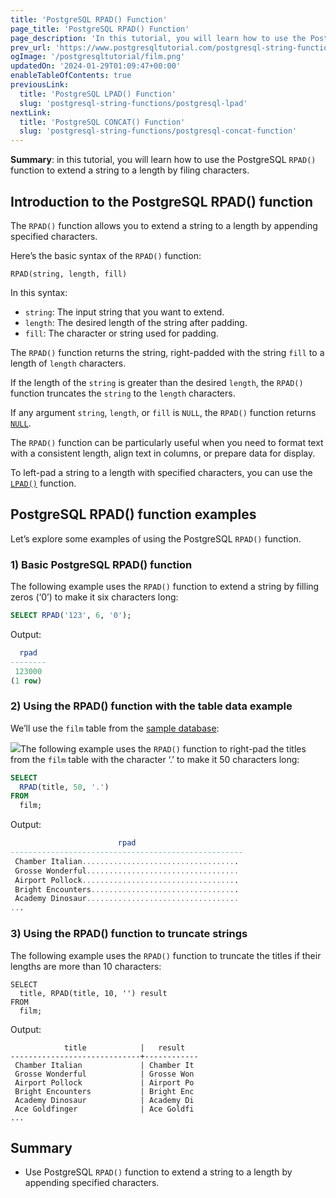 ```yaml
---
title: 'PostgreSQL RPAD() Function'
page_title: 'PostgreSQL RPAD() Function'
page_description: 'In this tutorial, you will learn how to use the PostgreSQL RPAD() function to extend a string to a length by filing characters.'
prev_url: 'https://www.postgresqltutorial.com/postgresql-string-functions/postgresql-rpad/'
ogImage: '/postgresqltutorial/film.png'
updatedOn: '2024-01-29T01:09:47+00:00'
enableTableOfContents: true
previousLink:
  title: 'PostgreSQL LPAD() Function'
  slug: 'postgresql-string-functions/postgresql-lpad'
nextLink:
  title: 'PostgreSQL CONCAT() Function'
  slug: 'postgresql-string-functions/postgresql-concat-function'
---
```


**Summary**: in this tutorial, you will learn how to use the PostgreSQL `RPAD()` function to extend a string to a length by filing characters.

## Introduction to the PostgreSQL RPAD() function

The `RPAD()` function allows you to extend a string to a length by appending specified characters.

Here’s the basic syntax of the `RPAD()` function:

```sqlsql
RPAD(string, length, fill)
```

In this syntax:

- `string`: The input string that you want to extend.
- `length`: The desired length of the string after padding.
- `fill`: The character or string used for padding.

The `RPAD()` function returns the string, right\-padded with the string `fill` to a length of `length` characters.

If the length of the `string` is greater than the desired `length`, the `RPAD()` function truncates the `string` to the `length` characters.

If any argument `string`, `length`, or `fill` is `NULL`, the `RPAD()` function returns [`NULL`](https://www.mysqltutorial.org/mysql-basics/mysql-null/).

The `RPAD()` function can be particularly useful when you need to format text with a consistent length, align text in columns, or prepare data for display.

To left\-pad a string to a length with specified characters, you can use the [`LPAD()`](postgresql-lpad) function.

## PostgreSQL RPAD() function examples

Let’s explore some examples of using the PostgreSQL `RPAD()` function.

### 1\) Basic PostgreSQL RPAD() function

The following example uses the `RPAD()` function to extend a string by filling zeros (‘0’) to make it six characters long:

```sql
SELECT RPAD('123', 6, '0');
```

Output:

```sql
  rpad
--------
 123000
(1 row)
```

### 2\) Using the RPAD() function with the table data example

We’ll use the `film` table from the [sample database](../postgresql-getting-started/postgresql-sample-database):

![](/postgresqltutorial/film.png)The following example uses the `RPAD()` function to right\-pad the titles from the `film` table with the character ‘.’ to make it 50 characters long:

```sql
SELECT
  RPAD(title, 50, '.')
FROM
  film;
```

Output:

```sql
                        rpad
----------------------------------------------------
 Chamber Italian...................................
 Grosse Wonderful..................................
 Airport Pollock...................................
 Bright Encounters.................................
 Academy Dinosaur..................................
...
```

### 3\) Using the RPAD() function to truncate strings

The following example uses the `RPAD()` function to truncate the titles if their lengths are more than 10 characters:

```
SELECT
  title, RPAD(title, 10, '') result
FROM
  film;
```

Output:

```
            title            |   result
-----------------------------+------------
 Chamber Italian             | Chamber It
 Grosse Wonderful            | Grosse Won
 Airport Pollock             | Airport Po
 Bright Encounters           | Bright Enc
 Academy Dinosaur            | Academy Di
 Ace Goldfinger              | Ace Goldfi
...
```

## Summary

- Use PostgreSQL `RPAD()` function to extend a string to a length by appending specified characters.
